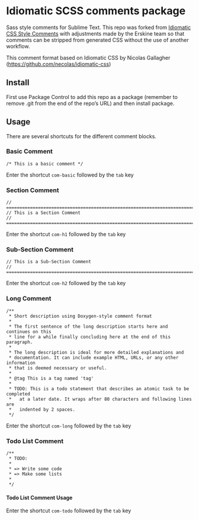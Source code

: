 Idiomatic SCSS comments package
===============================================

Sass style comments for Sublime Text. This repo was forked from [Idiomatic CSS Style Comments](https://github.com/erskinedesign/Idiomatic-CSS-Comments-Snippets) with adjustments made by the Erskine team so that comments can be stripped from generated CSS without the use of another workflow.

This comment format based on Idiomatic CSS by Nicolas Gallagher (https://github.com/necolas/idiomatic-css)



## Install

First use Package Control to add this repo as a package (remember to remove .git from the end of the repo’s URL) and then install package. 

## Usage

There are several shortcuts for the different comment blocks.

### Basic Comment

	/* This is a basic comment */

Enter the shortcut `com-basic` followed by the `tab` key

### Section Comment

	// ==========================================================================
   	// This is a Section Comment
    // ========================================================================== 

Enter the shortcut `com-h1` followed by the `tab` key

### Sub-Section Comment

   	// This is a Sub-Section Comment
    // ========================================================================== 

Enter the shortcut `com-h2` followed by the `tab` key

### Long Comment

	/**
	 * Short description using Doxygen-style comment format
	 *
	 * The first sentence of the long description starts here and continues on this
	 * line for a while finally concluding here at the end of this paragraph.
	 *
	 * The long description is ideal for more detailed explanations and
	 * documentation. It can include example HTML, URLs, or any other information
	 * that is deemed necessary or useful.
	 *
	 * @tag This is a tag named 'tag'
	 *
	 * TODO: This is a todo statement that describes an atomic task to be completed
	 *   at a later date. It wraps after 80 characters and following lines are
	 *   indented by 2 spaces.
	 */


Enter the shortcut `com-long` followed by the `tab` key

### Todo List Comment

	/**
	 * TODO:
	 *
	 * => Write some code
	 * => Make some lists
	 *
	 */

#### Todo List Comment Usage

Enter the shortcut `com-todo` followed by the `tab` key
